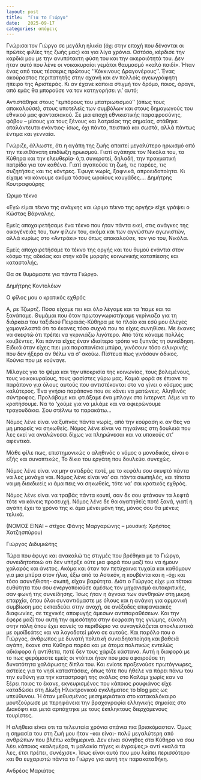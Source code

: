 ```yaml
---
layout: post
title:  "Για το Γιώργο"
date:   2025-09-17
categories: απόψεις
---
```


Γνώρισα τον Γιώργο σε μεγάλη ηλικία (όχι στην εποχή που δένονται οι πρώτες φιλίες της ζωής μας) και για λίγα χρόνια. Ωστόσο, κέρδισε την καρδιά μου με την ανυπότακτη φύση του και την ακεραιότητά του.
Δεν ήταν αυτό που λένε οι νοικοκυραίοι γεμάτοι θαυμασμό «καλό παιδί». Ήταν ένας από τους τέσσερις πρώτους ‘‘Κόκκινους Δραγονέρους’’. Ένας ακούραστος περιπατητής στην αχανή και εν πολλοίς αγεωγράφητη ήπειρο της Αριστεράς. Κι αν έχανε κάποια στιγμή τον δρόμο, ποιος, άραγε, από εμάς θα μπορούσε να τον κατηγορήσει γι’ αυτό;

Αντιστάθηκε στους ‘‘εμπόρους του μπατριωτισμού’’ (όπως τους αποκαλούσε), στους υποτελείς των συμβόλων και στους δημαγωγούς του εθνικού μας φαντασιακού. Σε μια εποχή εθνικιστικής παραφροσύνης, φόβου – μίσους για τους ξένους και λατρείας της σημαίας, στάθηκε αταλάντευτα ενάντιος· ίσως, όχι πάντα, πειστικά και σωστά, αλλά πάντως έντιμα και γενναία.

Γνώριζε, άλλωστε, ότι η αγάπη της ζωής απαιτεί μεγαλύτερο ηρωισμό από την πεισιθάνατη επιδίωξη ηρωισμού. Γιατί αγάπησε τον Νικόλα του, τα Κύθηρα και την ελευθερία· ό,τι συγκροτεί, δηλαδή, την πραγματική πατρίδα για τον καθένα. Γιατί αγαπούσε τη ζωή, τις παρέες, τις συζητήσεις και τις κόντρες. Έφυγε νωρίς, ξαφνικά, απροειδοποίητα. Κι είχαμε να κάνουμε ακόμα τόσους ωραίους καυγάδες….
Δημήτρης Κουτραφούρης

Ώριμο τέκνο

«Εγώ είμαι τέκνο της ανάγκης και ώριμο τέκνο της οργής» είχε γράψει ο Κώστας Βάρναλης.

Εμείς αποχαιρετήσαμε ένα τέκνο που ήταν πάντα εκεί, στις ανάγκες της οικογένειάς του, των φίλων του, ακόμα και των αγνώστων αγωνιστών, αλλά κυρίως στο «Αντράκι» του όπως αποκαλούσε, τον γιο του, Νικόλα.

Εμείς αποχαιρετήσαμε το τέκνο της οργής και του θυμού ενάντια στον κόσμο της αδικίας και στην κάθε μορφής κοινωνικής καταπίεσης και καταστολής.

Θα σε θυμόμαστε για πάντα Γιώργο.

Δημήτρης Κοντολέων

Ο φίλος μου ο κρατικός εχθρός

Α, ρε Τζωρτζ. Πόσα είχαμε πει και όλο λέγαμε και τα ‘παμε και τα ξανάπαμε. Θυμάμαι που όταν πρωτογνωριστήκαμε γκρίνιαζα για τη διάρκεια του ταξιδιού Πειραιάς-Κύθηρα με το πλοίο και εσύ μου έλεγες χαμογελαστά ότι το έκανες τόσο συχνά που το είχες συνηθίσει. Με έκανες να σκεφτώ ότι πρέπει να γκρινιάζω λιγότερο. Από τότε κάναμε πολλές κουβέντες. Και πάντα είχες έναν ιδιαίτερο τρόπο να ξυπνάς τη συνείδηση. Ειδικά όταν είχες πιει μια παραπανίσια μπύρα, γινόσουν τόσο ειλικρινής που δεν ήξερα αν θέλω να σ’ ακούω. Πίστευα πως γινόσουν άδικος. Κούνια που με κούναγε.

Μίλαγες για το ψέμα και την υποκρισία της κοινωνίας, τους βολεμένους, τους νοικοκυραίους, τους φασίστες γύρω μας. Καμιά φορά σε έπιανε το παράπονο για όλους αυτούς που αντιστέκονται στο να γίνει ο κόσμος μας καλύτερος. Ένα γνήσιο παράπονο που σε κάνει να ματώνεις. Αληθινός σύντροφος. Προλάβαμε και φτιάξαμε ένα μπλογκ στο ίντερνετ. Λέμε να το κρατήσουμε. Να το ‘χούμε για να μιλάμε και να αφιερώνουμε τραγουδάκια. Σου στέλνω το παρακάτω…

Νόμος λένε είναι να ξυπνάς πάντα νωρίς,
από την κούραση κι αν θες να μη μπορείς να σηκωθείς.
Νόμος λένε είναι να πηγαίνεις στη δουλειά
που λες εκεί να αναλώνεσαι
δίχως να πληρώνεσαι
και να υπακούς στ’ αφεντικά.

Μάθε φίλε πως, επιστημονικώς
ο αληθινός ο νόμος ο μοναδικός,
είναι ο εξής και συνοπτικώς,
Το δίκιο του εργάτη που δουλεύει συνεχώς.

Νόμος λένε είναι να μην αντιδράς ποτέ,
με το κεφάλι σου σκυφτό πάντα να λες μονάχα ναι.
Νόμος λένε είναι να’ σαι πάντα σιωπηλός,
και τίποτα να μη διεκδικείς
κι άμα πεις να σηκωθείς,
τότε να’ σαι κρατικός εχθρός.

Νόμος λένε είναι να τραβάς πάντα κουπί,
σαν δε σου φτάνουν τα λεφτά τότε να κάνεις προσευχή.
Νόμος λένε δε θα αγαπηθείς ποτέ ξανά,
γιατί η αγάπη έχει το χρόνο της
κι άμα μένει μόνη της,
μόνος σου θα μένεις τελικά.

(ΝΟΜΟΣ ΕΙΝΑΙ – στίχοι: Φάνης Μαργαρώνης – μουσική: Χρήστος Χατζησπύρου)

Γιώργος Διδυμιώτης

Τώρα που έφυγε και ανακαλώ τις στιγμές που βρέθηκα με το Γιώργο, συνειδητοποιώ οτι δεν υπήρξε ούτε μια φορά που μαζί του να ήμουν χαλαρός και άνετος. Ακόμα και όταν τον πετύχαινα τυχαία και καθόμουν για μια μπύρα στον ήλιο, έξω από το Αστικόν, η κουβέντα και η -όχι και τόσο ασυνήθιστη- σιωπή, είχαν βαρύτητα. Διότι ο Γιώργος είχε μια τέτοια ευθύτητα που σου ενεργοποιούσε αμέσως τον μηχανισμό αυτοκριτικής, σαν φωνή της συνείδησης. Ίσως ήταν η άγνοια των συνθηκών στη μικρή επαρχία, όπου όλοι συναντιόμαστε με όλους και η ανάγκη για αρμονική συμβίωση μας εκπαιδεύει στην ανοχή, σε ανέξοδες επιφανειακές διαφωνίες, σε τεχνικές αποφυγής άμεσων αντιπαραθέσεων. Και την έφερε μαζί του αυτή την αμεσότητα στην έκφραση της γνώμης, εύκολη στην πόλη όπου έχει κανείς το περιθώριο να συναγελάζεται αποκλειστικά με ομοϊδεάτες και να λογοδοτεί μόνο σε αυτούς. Και παρόλο που ο Γιώργος, άνθρωπος με δυνατή πολιτική συνειδητοποίηση και βαθειά αγάπη, έκανε στα Κύθηρα παρέα και με άτομα πολιτικώς εντελώς αδιάφορα ή αντίθετα, ποτέ δεν τους χάριζε κάστανα. Αυτή η διαφορά με το πως φερόμαστε εμείς οι ντόπιοι ήταν που μου αφαιρούσε τη δυνατότητα χαλάρωσης δίπλα του. Και ενίοτε προξενούσε πρωτόγνωρες, αστείες για το νησί καταστάσεις, όπως τότε που ήθελε να πάρει πάνω του την ευθύνη για την καταστροφή της σκάλας στο Καλάμι χωρίς καν να ξέρει ποιος το έκανε, εκνευρισμένος που κάποιος ρουφιάνος είχε καταδώσει στη Δίωξη Ηλεκτρονικού εγκλήματος το blog μας ως υπεύθυνου. Ή όταν μεθυσμένος μεσημεριάτικα στο κατακαλόκαιρο μουτζούρωσε με περηφάνεια την βραχογραφία ελληνικής σημαίας στο Διακόφτι και μετά αρπάχτηκε με τους έκπληκτους διερχόμενους τουρίστες.

Η αλήθεια είναι οτι τα τελευταία χρόνια σπάνια πια βρισκόμασταν. Όμως η σημασία του στη ζωή μου ήταν –και είναι- πολύ μεγαλύτερη από ανθρώπων που βλέπω καθημερινά. Δεν είναι σύνηθες στα Κύθηρα να σου λέει κάποιος «καλημέρα, τι μαλακία πήγες κι έγραψες;» αντί «καλά τα λες, έτσι πρέπει, συνέχισε». Ίσως είναι αυτό που μου λείπει περισσότερο και θα ευχαριστώ πάντα το Γιώργο για αυτή την παρακαταθήκη.

Ανδρέας Μαριάτος
